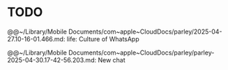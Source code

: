 # TODO

@@~/Library/Mobile Documents/com~apple~CloudDocs/parley/2025-04-27.10-16-01.466.md: life: Culture of WhatsApp

@@~/Library/Mobile Documents/com~apple~CloudDocs/parley/parley-2025-04-30.17-42-56.203.md: New chat



